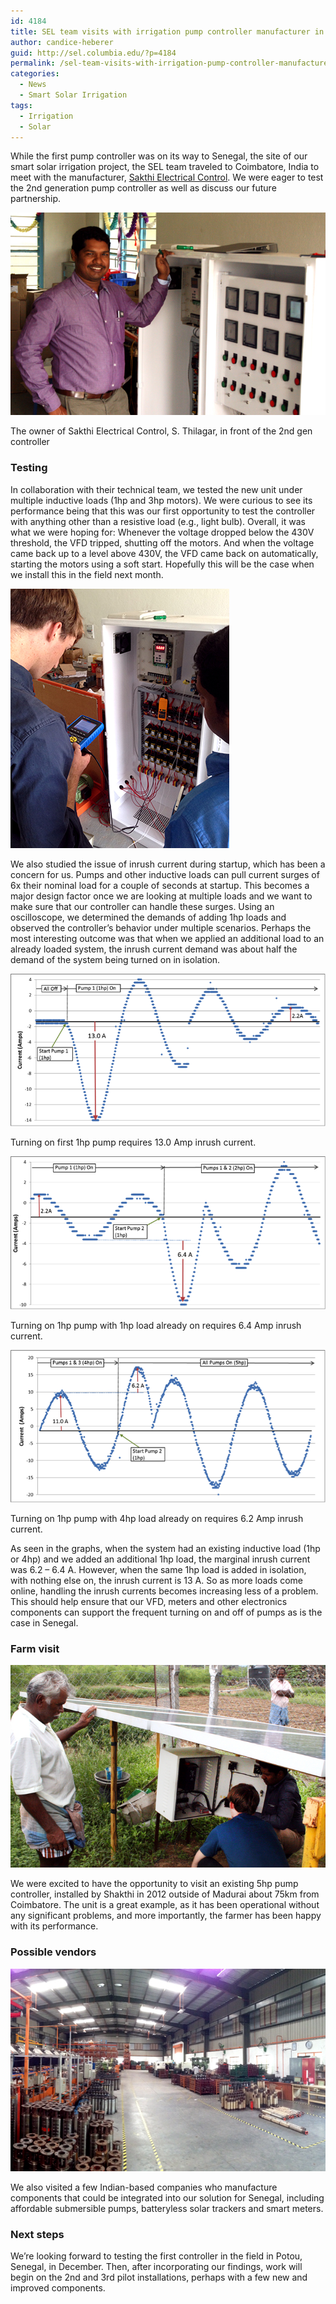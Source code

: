 ```yaml
---
id: 4184
title: SEL team visits with irrigation pump controller manufacturer in India
author: candice-heberer
guid: http://sel.columbia.edu/?p=4184
permalink: /sel-team-visits-with-irrigation-pump-controller-manufacturer-in-india/
categories:
  - News
  - Smart Solar Irrigation
tags:
  - Irrigation
  - Solar
---
```

While the first pump controller was on its way to Senegal, the site of our smart solar irrigation project, the SEL team traveled to Coimbatore, India to meet with the manufacturer, <a href="http://www.sakthistabilizer.in" title="Sakthi Electrical Control" target="_blank">Sakthi Electrical Control</a>. We were eager to test the 2nd generation pump controller as well as discuss our future partnership.



![sakthiOwner][1] 

<p class="wp-caption-text">
  The owner of Sakthi Electrical Control, S. Thilagar, in front of the 2nd gen controller
</p>



### Testing

In collaboration with their technical team, we tested the new unit under multiple inductive loads (1hp and 3hp motors). We were curious to see its performance being that this was our first opportunity to test the controller with anything other than a resistive load (e.g., light bulb). Overall, it was what we were hoping for: Whenever the voltage dropped below the 430V threshold, the VFD tripped, shutting off the motors. And when the voltage came back up to a level above 430V, the VFD came back on automatically, starting the motors using a soft start. Hopefully this will be the case when we install this in the field next month.



![jackTestingIndia][2] 



We also studied the issue of inrush current during startup, which has been a concern for us. Pumps and other inductive loads can pull current surges of 6x their nominal load for a couple of seconds at startup. This becomes a major design factor once we are looking at multiple loads and we want to make sure that our controller can handle these surges. Using an oscilloscope, we determined the demands of adding 1hp loads and observed the controller’s behavior under multiple scenarios. Perhaps the most interesting outcome was that when we applied an additional load to an already loaded system, the inrush current demand was about half the demand of the system being turned on in isolation.



![graph1][3] 

<p class="wp-caption-text">
  Turning on first 1hp pump requires 13.0 Amp inrush current.
</p>

![graph2][4] 

<p class="wp-caption-text">
  Turning on 1hp pump with 1hp load already on requires 6.4 Amp inrush current.
</p>

![graph3][5] 

<p class="wp-caption-text">
  Turning on 1hp pump with 4hp load already on requires 6.2 Amp inrush current.
</p>



As seen in the graphs, when the system had an existing inductive load (1hp or 4hp) and we added an additional 1hp load, the marginal inrush current was 6.2 – 6.4 A. However, when the same 1hp load is added in isolation, with nothing else on, the inrush current is 13 A. So as more loads come online, handling the inrush currents becomes increasing less of a problem. This should help ensure that our VFD, meters and other electronics components can support the frequent turning on and off of pumps as is the case in Senegal.



### Farm visit

![pumpMadurai][6] 



We were excited to have the opportunity to visit an existing 5hp pump controller, installed by Shakthi in 2012 outside of Madurai about 75km from Coimbatore. The unit is a great example, as it has been operational without any significant problems, and more importantly, the farmer has been happy with its performance.



### Possible vendors

![indiaManufacturing][7] 



We also visited a few Indian-based companies who manufacture components that could be integrated into our solution for Senegal, including affordable submersible pumps, batteryless solar trackers and smart meters.

### Next steps

We&#8217;re looking forward to testing the first controller in the field in Potou, Senegal, in December. Then, after incorporating our findings, work will begin on the 2nd and 3rd pilot installations, perhaps with a few new and improved components.

 [1]: /assets/uploads/blog/2014/11/sakthiOwner.jpg
 [2]: /assets/uploads/blog/2014/11/jackTestingIndia.jpg
 [3]: /assets/uploads/blog/2014/11/graph1.png
 [4]: /assets/uploads/blog/2014/11/graph2.png
 [5]: /assets/uploads/blog/2014/11/graph3.png
 [6]: /assets/uploads/blog/2014/11/pumpMadurai.jpg
 [7]: /assets/uploads/blog/2014/11/indiaManufacturing.jpg